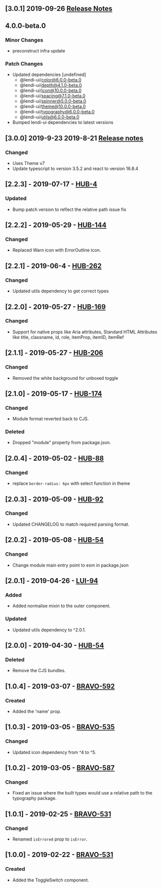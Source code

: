## [3.0.1] 2019-09-26 [Release Notes](https://creditandfinance.atlassian.net/wiki/spaces/HUB/pages/803930391/Upcoming+Major+Changes)

## 4.0.0-beta.0

### Minor Changes

- preconstruct infra update

### Patch Changes

- Updated dependencies [undefined]
  - @lendi-ui/color@6.0.0-beta.0
  - @lendi-ui/depth@4.1.0-beta.0
  - @lendi-ui/icon@10.0.0-beta.0
  - @lendi-ui/spacing@7.1.0-beta.0
  - @lendi-ui/spinner@5.0.0-beta.0
  - @lendi-ui/theme@10.0.0-beta.0
  - @lendi-ui/typography@6.0.0-beta.0
  - @lendi-ui/utils@6.0.0-beta.0
- Bumped lendi-ui dependencies to latest versions

## [3.0.0] 2019-9-23 2019-8-21 [Release notes](https://creditandfinance.atlassian.net/wiki/spaces/HUB/pages/803930391/Upcoming+Major+Changes)

### Changed

- Uses Theme v7
- Update typescript to version 3.5.2 and react to version 16.8.4

## [2.2.3] - 2019-07-17 - [HUB-4](https://creditandfinance.atlassian.net/browse/HUB-4)

### Updated

- Bump patch version to reflect the relative path issue fix

## [2.2.2] - 2019-05-29 - [HUB-144](https://creditandfinance.atlassian.net/browse/HUB-144)

### Changed

- Replaced Warn icon with ErrorOutline icon.

## [2.2.1] - 2019-06-4 - [HUB-262](https://creditandfinance.atlassian.net/browse/HUB-262)

### Changed

- Updated utils dependency to get correct types

## [2.2.0] - 2019-05-27 - [HUB-169](https://creditandfinance.atlassian.net/browse/HUB-169)

### Changed

- Support for native props like Aria attributes, Standard HTML Attributes like title, classname, id, role, itemProp, itemID, itemRef

## [2.1.1] - 2019-05-27 - [HUB-206](https://creditandfinance.atlassian.net/browse/HUB-206)

### Changed

- Removed the white background for unboxed toggle

## [2.1.0] - 2019-05-17 - [HUB-174](https://creditandfinance.atlassian.net/browse/HUB-174)

### Changed

- Module format reverted back to CJS.

### Deleted

- Dropped "module" property from package.json.

## [2.0.4] - 2019-05-02 - [HUB-88](https://creditandfinance.atlassian.net/browse/HUB-88)

### Changed

- replace `border-radius: 6px` with select function in theme

## [2.0.3] - 2019-05-09 - [HUB-92](https://creditandfinance.atlassian.net/browse/HUB-92)

### Changed

- Updated CHANGELOG to match required parsing format.

## [2.0.2] - 2019-05-08 - [HUB-54](https://creditandfinance.atlassian.net/browse/HUB-54)

### Changed

- Change module main entry point to esm in package.json

## [2.0.1] - 2019-04-26 - [LUI-94](https://creditandfinance.atlassian.net/browse/LUI-94)

### Added

- Added normalise mixin to the outer component.

### Updated

- Updated utils dependency to ^2.0.1.

## [2.0.0] - 2019-04-30 - [HUB-54](https://creditandfinance.atlassian.net/browse/HUB-54)

### Deleted

- Remove the CJS bundles.

## [1.0.4] - 2019-03-07 - [BRAVO-592](https://creditandfinance.atlassian.net/browse/BRAVO-592)

### Created

- Added the 'name' prop.

## [1.0.3] - 2019-03-05 - [BRAVO-535](https://creditandfinance.atlassian.net/browse/BRAVO-535)

### Changed

- Updated icon dependency from ^4 to ^5.

## [1.0.2] - 2019-03-05 - [BRAVO-587](https://creditandfinance.atlassian.net/browse/BRAVO-587)

### Changed

- Fixed an issue where the built types would use a relative path to the typography package.

## [1.0.1] - 2019-02-25 - [BRAVO-531](https://creditandfinance.atlassian.net/browse/BRAVO-531)

### Changed

- Renamed `isErrored` prop to `isError`.

## [1.0.0] - 2019-02-22 - [BRAVO-531](https://creditandfinance.atlassian.net/browse/BRAVO-531)

### Created

- Added the ToggleSwitch component.
